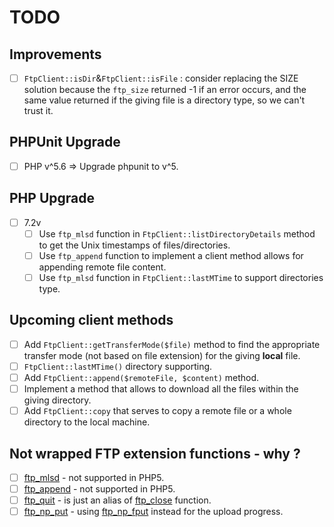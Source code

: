 # TODO

## Improvements

- [ ] `FtpClient::isDir`&`FtpClient::isFile` : consider replacing the SIZE solution because the `ftp_size` returned -1 if an error occurs, and the same value returned if the giving file is a directory type, so we can't trust it.

## PHPUnit Upgrade
- [ ] PHP v^5.6 => Upgrade phpunit to v^5.

## PHP Upgrade

- [ ] 7.2v 
    - [ ] Use `ftp_mlsd` function in `FtpClient::listDirectoryDetails` method to get the Unix timestamps of files/directories.
    - [ ] Use `ftp_append` function to implement a client method allows for appending remote file content.
    - [ ] Use `ftp_mlsd` function in `FtpClient::lastMTime` to support directories type.

## Upcoming client methods

- [ ] Add `FtpClient::getTransferMode($file)` method to find the appropriate transfer mode (not based on file extension) for the giving **local** file.
- [ ] `FtpClient::lastMTime()` directory supporting.  
- [ ] Add `FtpClient::append($remoteFile, $content)` method.
- [ ] Implement a method that allows to download all the files within the giving directory.
- [ ] Add `FtpClient::copy` that serves to copy a remote file or a whole directory to the local machine. 

## Not wrapped FTP extension functions - why ?

- [ ] [ftp_mlsd](https://www.php.net/manual/en/function.ftp-append.php) - not supported in PHP5. 
- [ ] [ftp_append](https://www.php.net/manual/en/function.ftp-mlsd.php) - not supported in PHP5. 
- [ ] [ftp_quit](https://www.php.net/manual/en/function.ftp-quit.php) - is just an alias of [ftp_close](https://www.php.net/manual/en/function.ftp-close.php) function.
- [ ] [ftp_np_put](https://www.php.net/manual/en/function.ftp-nb-put.php) - using [ftp_np_fput](https://www.php.net/manual/en/function.ftp-nb-fput.php) instead for the upload progress.
